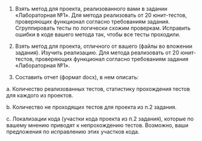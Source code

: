 1. Взять метод для проекта, реализованного вами в задании «Лабораторная №1». Для метода реализовать от 20 юнит-тестов, проверяющих функционал согласно требованиям задания. Сгруппировать тесты по логически схожим проверкам. Исправить ошибки в коде вашего метода так, чтобы все тесты проходили.

2. Взять метод для проекта, отличного от вашего (файлы во вложении задания). Изучить реализацию. Для метода реализовать от 20 юнит-тестов, проверяющих функционал согласно требованиям задания «Лабораторная №1».

3. Составить отчет (формат docx), в нем описать:
   
a. Количество реализованных тестов, статистику прохождения тестов для каждого из проектов.

b. Количество не проходящих тестов для проекта из п.2 задания.

c. Локализации кода (участки кода проекта из п.2 задания), которые по вашему мнению приводят к непрохождению тестов. Возможно, ваши предложения по исправлению этих участков кода.
